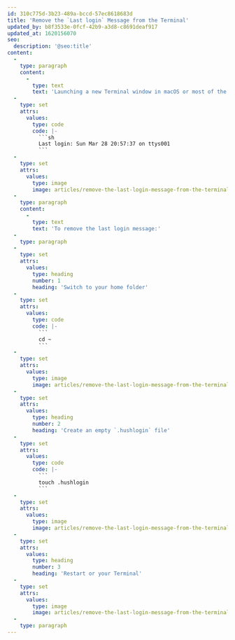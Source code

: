 ```yaml
---
id: 310c775d-3b23-489a-bccd-57ec8618683d
title: 'Remove the `Last login` Message from the Terminal'
updated_by: b8f3533e-0fcf-42b9-a3d8-c8691deaf917
updated_at: 1620156070
seo:
  description: '@seo:title'
content:
  -
    type: paragraph
    content:
      -
        type: text
        text: 'Launching a new Terminal window in macOS or most of the linux distributions greets you with a last login info:'
  -
    type: set
    attrs:
      values:
        type: code
        code: |-
          ```sh
          Last login: Sun Mar 28 20:57:37 on ttys001
          ```
  -
    type: set
    attrs:
      values:
        type: image
        image: articles/remove-the-last-login-message-from-the-terminal/remove-the-last-login-message-from-the-terminal-1.png
  -
    type: paragraph
    content:
      -
        type: text
        text: 'To remove the last login message:'
  -
    type: paragraph
  -
    type: set
    attrs:
      values:
        type: heading
        number: 1
        heading: 'Switch to your home folder'
  -
    type: set
    attrs:
      values:
        type: code
        code: |-
          ```
          cd ~
          ```
  -
    type: set
    attrs:
      values:
        type: image
        image: articles/remove-the-last-login-message-from-the-terminal/remove-the-last-login-message-from-the-terminal-2.png
  -
    type: set
    attrs:
      values:
        type: heading
        number: 2
        heading: 'Create an empty `.hushlogin` file'
  -
    type: set
    attrs:
      values:
        type: code
        code: |-
          ```
          touch .hushlogin
          ```
  -
    type: set
    attrs:
      values:
        type: image
        image: articles/remove-the-last-login-message-from-the-terminal/remove-the-last-login-message-from-the-terminal-3.png
  -
    type: set
    attrs:
      values:
        type: heading
        number: 3
        heading: 'Restart or your Terminal'
  -
    type: set
    attrs:
      values:
        type: image
        image: articles/remove-the-last-login-message-from-the-terminal/remove-the-last-login-message-from-the-terminal-4.png
  -
    type: paragraph
---
```

